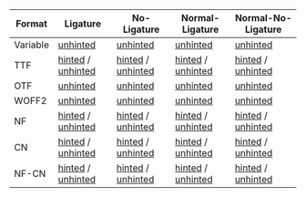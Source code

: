 | Format   | Ligature                                                                                              | No-Ligature                                                                                               | Normal-Ligature                                                                                                   | Normal-No-Ligature                                                                                                  |
| -------- | ----------------------------------------------------------------------------------------------------- | --------------------------------------------------------------------------------------------------------- | ----------------------------------------------------------------------------------------------------------------- | ------------------------------------------------------------------------------------------------------------------- |
| Variable | [unhinted](https://<url>/MapleMono-Variable.zip)                                                      | [unhinted](https://<url>/MapleMonoNL-Variable.zip)                                                        | [unhinted](https://<url>/MapleMonoNormal-Variable.zip)                                                            | [unhinted](https://<url>/MapleMonoNormalNL-Variable.zip)                                                            |
| TTF      | [hinted](https://<url>/MapleMono-TTF-AutoHint.zip) / [unhinted](https://<url>/MapleMono-TTF.zip)      | [hinted](https://<url>/MapleMonoNL-TTF-AutoHint.zip) / [unhinted](https://<url>/MapleMonoNL-TTF.zip)       | [hinted](https://<url>/MapleMonoNormal-TTF-AutoHint.zip) / [unhinted](https://<url>/MapleMonoNormal-TTF.zip)       | [hinted](https://<url>/MapleMonoNormalNL-TTF-AutoHint.zip) / [unhinted](https://<url>/MapleMonoNormalNL-TTF.zip)     |
| OTF      | [unhinted](https://<url>/MapleMono-OTF.zip)                                                           | [unhinted](https://<url>/MapleMonoNL-OTF.zip)                                                             | [unhinted](https://<url>/MapleMonoNormal-OTF.zip)                                                                 | [unhinted](https://<url>/MapleMonoNormalNL-OTF.zip)                                                                 |
| WOFF2    | [unhinted](https://<url>/MapleMono-Woff2.zip)                                                         | [unhinted](https://<url>/MapleMonoNL-Woff2.zip)                                                           | [unhinted](https://<url>/MapleMonoNormal-Woff2.zip)                                                               | [unhinted](https://<url>/MapleMonoNormalNL-Woff2.zip)                                                               |
| NF       | [hinted](https://<url>/MapleMono-NF.zip) / [unhinted](https://<url>/MapleMono-NF-unhinted.zip)         | [hinted](https://<url>/MapleMonoNL-NF.zip) / [unhinted](https://<url>/MapleMonoNL-NF-unhinted.zip)         | [hinted](https://<url>/MapleMonoNormal-NF.zip) / [unhinted](https://<url>/MapleMonoNormal-NF-unhinted.zip)         | [hinted](https://<url>/MapleMonoNormalNL-NF.zip) / [unhinted](https://<url>/MapleMonoNormalNL-NF-unhinted.zip)       |
| CN       | [hinted](https://<url>/MapleMono-CN.zip) / [unhinted](https://<url>/MapleMono-CN-unhinted.zip)         | [hinted](https://<url>/MapleMonoNL-CN.zip) / [unhinted](https://<url>/MapleMonoNL-CN-unhinted.zip)         | [hinted](https://<url>/MapleMonoNormal-CN.zip) / [unhinted](https://<url>/MapleMonoNormal-CN-unhinted.zip)         | [hinted](https://<url>/MapleMonoNormalNL-CN.zip) / [unhinted](https://<url>/MapleMonoNormalNL-CN-unhinted.zip)       |
| NF-CN    | [hinted](https://<url>/MapleMono-NF-CN.zip) / [unhinted](https://<url>/MapleMono-NF-CN-unhinted.zip)   | [hinted](https://<url>/MapleMonoNL-NF-CN.zip) / [unhinted](https://<url>/MapleMonoNL-NF-CN-unhinted.zip)   | [hinted](https://<url>/MapleMonoNormal-NF-CN.zip) / [unhinted](https://<url>/MapleMonoNormal-NF-CN-unhinted.zip)   | [hinted](https://<url>/MapleMonoNormalNL-NF-CN.zip) / [unhinted](https://<url>/MapleMonoNormalNL-NF-CN-unhinted.zip) |